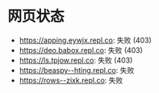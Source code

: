 # 网页状态
- https://apping.eywjx.repl.co: 失败 (403)
- https://deo.babox.repl.co: 失败 (403)
- https://ls.tpjow.repl.co: 失败 (403)
- https://beaspy--hting.repl.co: 失败
- https://rows--zixk.repl.co: 失败
